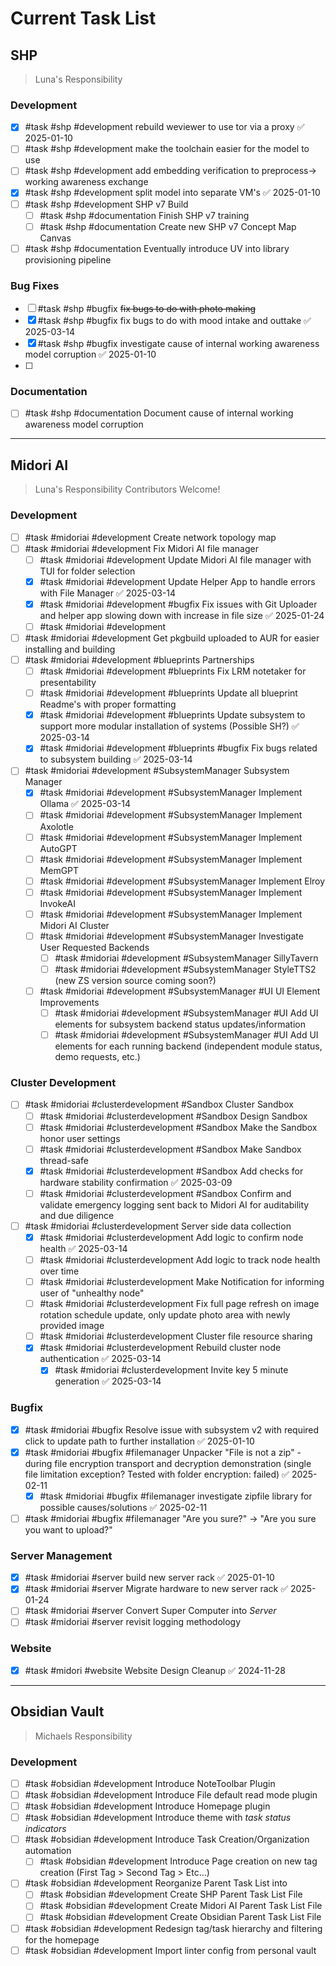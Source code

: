 # Current Task List

## SHP
>Luna's Responsibility
### Development
- [x] #task #shp #development rebuild weviewer to use tor via a proxy ✅ 2025-01-10
- [ ] #task #shp #development make the toolchain easier for the model to use
- [ ] #task #shp #development add embedding verification to preprocess-> working awareness exchange
- [x] #task #shp #development split model into separate VM's ✅ 2025-01-10
- [ ] #task #shp #development SHP v7 Build
	- [ ] #task #shp #documentation Finish SHP v7 training
	- [ ] #task #shp #documentation Create new SHP v7 Concept Map Canvas
- [ ] #task #shp #documentation Eventually introduce UV into library provisioning pipeline

### Bug Fixes
- [ ] #task #shp #bugfix ~~fix bugs to do with photo making~~
- [x] #task #shp #bugfix fix bugs to do with mood intake and outtake ✅ 2025-03-14
- [x] #task #shp #bugfix investigate cause of internal working awareness model corruption ✅ 2025-01-10
- [ ] 

### Documentation
- [ ] #task #shp #documentation Document cause of internal working awareness model corruption 

---
## Midori AI
>Luna's Responsibility
>Contributors Welcome!
### Development
- [ ] #task #midoriai #development Create network topology map
- [ ] #task #midoriai #development Fix Midori AI file manager
	- [ ] #task #midoriai #development Update Midori AI file manager with TUI for folder selection
	- [x] #task #midoriai #development Update Helper App to handle errors with File Manager ✅ 2025-03-14
	- [x] #task #midoriai #development #bugfix Fix issues with Git Uploader and helper app slowing down with increase in file size ✅ 2025-01-24
	- [ ] #task #midoriai #development 
- [ ] #task #midoriai #development Get pkgbuild uploaded to AUR for easier installing and building
- [ ] #task #midoriai #development  #blueprints  Partnerships
	- [ ] #task #midoriai #development #blueprints Fix LRM notetaker for presentability
	- [ ] #task #midoriai #development #blueprints Update all blueprint Readme's with proper formatting
	- [x] #task #midoriai #development #blueprints Update subsystem to support more modular installation of systems (Possible SH?) ✅ 2025-03-14
	- [x] #task #midoriai #development #blueprints #bugfix Fix bugs related to subsystem building ✅ 2025-03-14
- [ ] #task #midoriai #development  #SubsystemManager Subsystem Manager
	- [x] #task #midoriai #development  #SubsystemManager Implement Ollama ✅ 2025-03-14
	- [ ] #task #midoriai #development  #SubsystemManager Implement Axolotle
	- [ ] #task #midoriai #development  #SubsystemManager Implement AutoGPT
	- [ ] #task #midoriai #development  #SubsystemManager Implement MemGPT
	- [ ] #task #midoriai #development  #SubsystemManager Implement Elroy
	- [ ] #task #midoriai #development  #SubsystemManager Implement InvokeAI
	- [ ] #task #midoriai #development  #SubsystemManager Implement Midori AI Cluster
	- [ ] #task #midoriai #development  #SubsystemManager Investigate User Requested Backends
		- [ ] #task #midoriai #development  #SubsystemManager SillyTavern
		- [ ] #task #midoriai #development  #SubsystemManager StyleTTS2 (new ZS version source coming soon?)
	- [ ] #task #midoriai #development  #SubsystemManager #UI UI Element Improvements
		- [ ] #task #midoriai #development  #SubsystemManager #UI Add UI elements for subsystem backend status updates/information
		- [ ] #task #midoriai #development  #SubsystemManager #UI Add UI elements for each running backend (independent module status, demo requests, etc.)

### Cluster Development
- [ ] #task #midoriai #clusterdevelopment #Sandbox Cluster Sandbox
	- [ ] #task #midoriai #clusterdevelopment #Sandbox Design Sandbox
	- [ ] #task #midoriai #clusterdevelopment #Sandbox Make the Sandbox honor user settings
	- [ ] #task #midoriai #clusterdevelopment #Sandbox Make Sandbox thread-safe
	- [x] #task #midoriai #clusterdevelopment #Sandbox Add checks for hardware stability confirmation ✅ 2025-03-09
	- [ ] #task #midoriai #clusterdevelopment #Sandbox Confirm and validate emergency logging sent back to Midori AI for auditability and due diligence
- [ ] #task #midoriai #clusterdevelopment Server side data collection
	- [x] #task #midoriai #clusterdevelopment Add logic to confirm node health ✅ 2025-03-14
	- [ ] #task #midoriai #clusterdevelopment Add logic to track node health over time
	- [ ] #task #midoriai #clusterdevelopment Make Notification for informing user of "unhealthy node"
	- [ ] #task #midoriai #clusterdevelopment Fix full page refresh on image rotation schedule update, only update photo area with newly provided image
	- [ ] #task #midoriai #clusterdevelopment Cluster file resource sharing
	- [x] #task #midoriai #clusterdevelopment Rebuild cluster node authentication ✅ 2025-03-14
		- [x] #task #midoriai #clusterdevelopment Invite key 5 minute generation ✅ 2025-03-14

### Bugfix
- [x] #task #midoriai #bugfix Resolve issue with subsystem v2 with required click to update path to further installation ✅ 2025-01-10
- [x] #task #midoriai #bugfix #filemanager  Unpacker "File is not a zip" - during file encryption transport and decryption demonstration (single file limitation exception? Tested with folder encryption: failed) ✅ 2025-02-11
	- [x] #task #midoriai #bugfix #filemanager investigate zipfile library for possible causes/solutions ✅ 2025-02-11
- [ ] #task #midoriai #bugfix #filemanager "Are you sure?" -> "Are you sure you want to upload?"

### Server Management
- [x] #task #midoriai #server build new server rack ✅ 2025-01-10
- [x] #task #midoriai #server Migrate hardware to new server rack ✅ 2025-01-24
- [ ] #task #midoriai #server Convert Super Computer into *Server*
- [ ] #task #midoriai #server revisit logging methodology

### Website
- [x] #task #midori #website  Website Design Cleanup ✅ 2024-11-28


---
## Obsidian Vault
>Michaels Responsibility
### Development
- [ ] #task #obsidian #development Introduce NoteToolbar Plugin
- [ ] #task #obsidian #development Introduce File default read mode plugin
- [ ] #task #obsidian #development Introduce Homepage plugin
- [ ] #task #obsidian #development Introduce theme with *task status indicators*
- [ ] #task #obsidian #development Introduce Task Creation/Organization automation
	- [ ] #task #obsidian #development Introduce Page creation on new tag creation (First Tag > Second Tag > Etc...)
- [ ] #task #obsidian #development Reorganize Parent Task List into 
	- [ ] #task #obsidian #development Create SHP Parent Task List File
	- [ ] #task #obsidian #development Create Midori AI Parent Task List File
	- [ ] #task #obsidian #development Create Obsidian Parent Task List File
- [ ] #task #obsidian #development Redesign tag/task hierarchy and filtering for the homepage
- [ ]  #task #obsidian #development Import linter config from personal vault